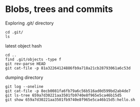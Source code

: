 # Blobs, trees and commits
Exploring .git/ directory
```
cd .git/
ls
```
latest object hash
```
cd ..
find .git/objects -type f
git rev-parse HEAD
git cat-file -p 81a32264124886fb9a718a21cb28793061a6c53d
```
dumping directory
```
git log --oneline
git cat-file -p 8ecb0081fa6fb79a6c56b516ad0d599bd2ab4de7 
git ls-tree 659a7d30221aa3501fb9740e8f965e5ca46b15d5
git show 659a7d30221aa3501fb9740e8f965e5ca46b15d5:hello.sh
```
